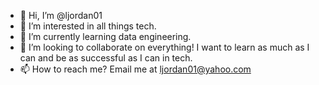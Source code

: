 - 👋 Hi, I’m @ljordan01
- 👀 I’m interested in all things tech.
- 🌱 I’m currently learning data engineering.
- 💞️ I’m looking to collaborate on everything! I want to learn as much as I can and be as successful as I can in tech.
- 📫 How to reach me? Email me at ljordan01@yahoo.com

<!---
ljordan01/ljordan01 is a ✨ special ✨ repository because its `README.md` (this file) appears on your GitHub profile.
You can click the Preview link to take a look at your changes.
--->
